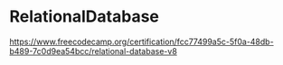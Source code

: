 # RelationalDatabase

https://www.freecodecamp.org/certification/fcc77499a5c-5f0a-48db-b489-7c0d9ea54bcc/relational-database-v8
